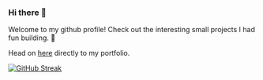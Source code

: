 <!-- # English  -->
### Hi there 👋
Welcome to my github profile! Check out the interesting small projects I had fun building.
🌱

Head on [here](https://nadiahylary.github.io/) directly to my portfolio.

[![GitHub Streak](https://streak-stats.demolab.com?user=nadiahylary&theme=radical&card_width=700)](https://git.io/streak-stats)
<!-- For the impatient ones, head on [here](https://nadiahylary.github.io/) directly to my portfolio. 

Below are some facts about me:

- 🔭 I’m currently working on: e-commerce mobile website for a wooden furnitures producing company.
- 🌱 I’m currently learning cross-platform app development with flutter, Django and DevOps.
- 👯 I’m looking to collaborate on django and flutter projects.
- 💬 Ask me about java and python 3.
- 📫 How to reach me: [linkedIn](https://www.linkedin.com/in/nadia-hylary-455889182/) or [email](mail.to/nadia.hylary@esprit.tn)
- 😄 Pronouns: her/she
- ⚡ Fun fact: I have multiple passions
- 😇 Quotes that best describes me: 
>Do what is right, not what is easy.  -->

